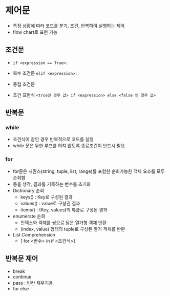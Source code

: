 # 제어문

- 특정 상황에 따라 코드를 분기, 조건, 반복하여 실행하는 제어
- flow chart로 표현 가능

## 조건문

- `if <expression == True>:` 

- 복수 조건문 `elif <expression>:`
- 중첩 조건문
- 조건 표현식 `<true인 경우 값> if <expression> else <false 인 경우 값>`

## 반복문

### while

- 조건식이 참인 경우 반복적으로 코드를 실행
- while 문은 무한 루프를 하지 않도록 종료조건이 반드시 필요

### for

- for문은 시퀀스(string, tuple, list, range)를 포함한 순회가능한 객체 요소를 모두 순회함
- 통을 생각, 결과를 기록하는 변수를 초기화
- Dictionary 순회
  - keys() : Key로 구성된 결과
  - values() : value로 구성괸 결과
  - items() : (Key, values)의 튜플로 구성된 결과
- enumerate 순회
  - 인덱스와 객체를 쌍으로 담은 열거형 객체 반환
  - (index, value) 형태의 tuple로 구성된 열거 객체를 반환
- List Comprehension
  - [<expression> for <변수> in <iterable> if <조건식>]

## 반복문 제어

- break
- continue
- pass :  빈칸 채우기용
- for else